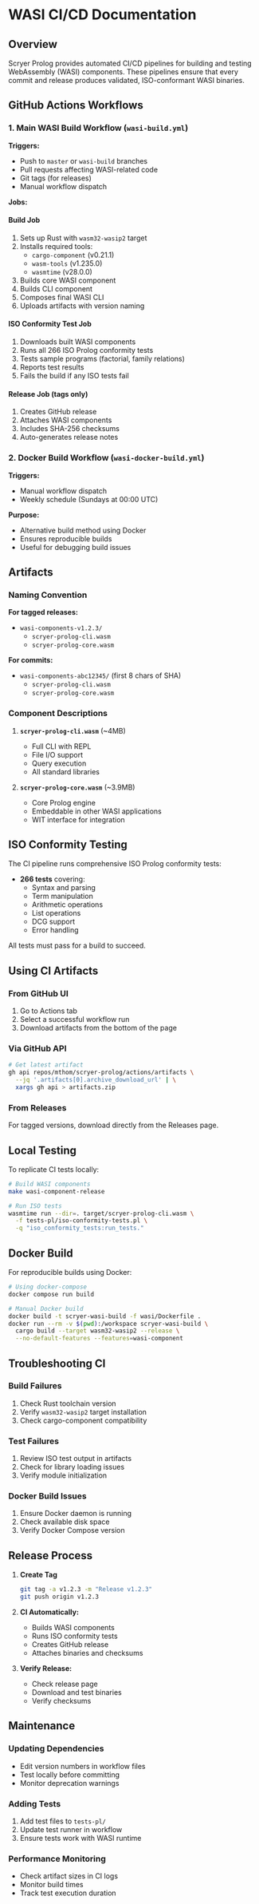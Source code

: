 # WASI CI/CD Documentation

## Overview

Scryer Prolog provides automated CI/CD pipelines for building and testing WebAssembly (WASI) components. These pipelines ensure that every commit and release produces validated, ISO-conformant WASI binaries.

## GitHub Actions Workflows

### 1. Main WASI Build Workflow (`wasi-build.yml`)

**Triggers:**
- Push to `master` or `wasi-build` branches
- Pull requests affecting WASI-related code
- Git tags (for releases)
- Manual workflow dispatch

**Jobs:**

#### Build Job
1. Sets up Rust with `wasm32-wasip2` target
2. Installs required tools:
   - `cargo-component` (v0.21.1)
   - `wasm-tools` (v1.235.0)
   - `wasmtime` (v28.0.0)
3. Builds core WASI component
4. Builds CLI component
5. Composes final WASI CLI
6. Uploads artifacts with version naming

#### ISO Conformity Test Job
1. Downloads built WASI components
2. Runs all 266 ISO Prolog conformity tests
3. Tests sample programs (factorial, family relations)
4. Reports test results
5. Fails the build if any ISO tests fail

#### Release Job (tags only)
1. Creates GitHub release
2. Attaches WASI components
3. Includes SHA-256 checksums
4. Auto-generates release notes

### 2. Docker Build Workflow (`wasi-docker-build.yml`)

**Triggers:**
- Manual workflow dispatch
- Weekly schedule (Sundays at 00:00 UTC)

**Purpose:**
- Alternative build method using Docker
- Ensures reproducible builds
- Useful for debugging build issues

## Artifacts

### Naming Convention

**For tagged releases:**
- `wasi-components-v1.2.3/`
  - `scryer-prolog-cli.wasm`
  - `scryer-prolog-core.wasm`

**For commits:**
- `wasi-components-abc12345/` (first 8 chars of SHA)
  - `scryer-prolog-cli.wasm`
  - `scryer-prolog-core.wasm`

### Component Descriptions

1. **`scryer-prolog-cli.wasm`** (~4MB)
   - Full CLI with REPL
   - File I/O support
   - Query execution
   - All standard libraries

2. **`scryer-prolog-core.wasm`** (~3.9MB)
   - Core Prolog engine
   - Embeddable in other WASI applications
   - WIT interface for integration

## ISO Conformity Testing

The CI pipeline runs comprehensive ISO Prolog conformity tests:

- **266 tests** covering:
  - Syntax and parsing
  - Term manipulation
  - Arithmetic operations
  - List operations
  - DCG support
  - Error handling

All tests must pass for a build to succeed.

## Using CI Artifacts

### From GitHub UI
1. Go to Actions tab
2. Select a successful workflow run
3. Download artifacts from the bottom of the page

### Via GitHub API
```bash
# Get latest artifact
gh api repos/mthom/scryer-prolog/actions/artifacts \
  --jq '.artifacts[0].archive_download_url' | \
  xargs gh api > artifacts.zip
```

### From Releases
For tagged versions, download directly from the Releases page.

## Local Testing

To replicate CI tests locally:

```bash
# Build WASI components
make wasi-component-release

# Run ISO tests
wasmtime run --dir=. target/scryer-prolog-cli.wasm \
  -f tests-pl/iso-conformity-tests.pl \
  -q "iso_conformity_tests:run_tests."
```

## Docker Build

For reproducible builds using Docker:

```bash
# Using docker-compose
docker compose run build

# Manual Docker build
docker build -t scryer-wasi-build -f wasi/Dockerfile .
docker run --rm -v $(pwd):/workspace scryer-wasi-build \
  cargo build --target wasm32-wasip2 --release \
  --no-default-features --features=wasi-component
```

## Troubleshooting CI

### Build Failures
1. Check Rust toolchain version
2. Verify `wasm32-wasip2` target installation
3. Check cargo-component compatibility

### Test Failures
1. Review ISO test output in artifacts
2. Check for library loading issues
3. Verify module initialization

### Docker Build Issues
1. Ensure Docker daemon is running
2. Check available disk space
3. Verify Docker Compose version

## Release Process

1. **Create Tag**
   ```bash
   git tag -a v1.2.3 -m "Release v1.2.3"
   git push origin v1.2.3
   ```

2. **CI Automatically:**
   - Builds WASI components
   - Runs ISO conformity tests
   - Creates GitHub release
   - Attaches binaries and checksums

3. **Verify Release:**
   - Check release page
   - Download and test binaries
   - Verify checksums

## Maintenance

### Updating Dependencies
- Edit version numbers in workflow files
- Test locally before committing
- Monitor deprecation warnings

### Adding Tests
1. Add test files to `tests-pl/`
2. Update test runner in workflow
3. Ensure tests work with WASI runtime

### Performance Monitoring
- Check artifact sizes in CI logs
- Monitor build times
- Track test execution duration